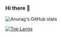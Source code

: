 ### Hi there 👋

<!--
**LudsonPaiva/LudsonPaiva** is a ✨ _special_ ✨ repository because its `README.md` (this file) appears on your GitHub profile.

Here are some ideas to get you started:

- 🔭 I’m currently working on ...
- 🌱 I’m currently learning ...
- 👯 I’m looking to collaborate on ...
- 🤔 I’m looking for help with ...
- 💬 Ask me about ...
- 📫 How to reach me: ...
- 😄 Pronouns: ...
- ⚡ Fun fact: ...
-->

![Anurag's GitHub stats](https://github-readme-stats.vercel.app/api?username=LudsonPaiva&show_icons=true&theme=dracula)

[![Top Langs](https://github-readme-stats.vercel.app/api/top-langs/?username=LudsonPaiva&layout=compact)](https://github.com/anuraghazra/github-readme-stats)
